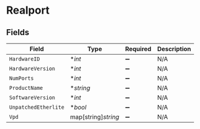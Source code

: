 # Realport


## Fields

| Field                | Type                 | Required             | Description          |
| -------------------- | -------------------- | -------------------- | -------------------- |
| `HardwareID`         | **int*               | :heavy_minus_sign:   | N/A                  |
| `HardwareVersion`    | **int*               | :heavy_minus_sign:   | N/A                  |
| `NumPorts`           | **int*               | :heavy_minus_sign:   | N/A                  |
| `ProductName`        | **string*            | :heavy_minus_sign:   | N/A                  |
| `SoftwareVersion`    | **int*               | :heavy_minus_sign:   | N/A                  |
| `UnpatchedEtherlite` | **bool*              | :heavy_minus_sign:   | N/A                  |
| `Vpd`                | map[string]*string*  | :heavy_minus_sign:   | N/A                  |